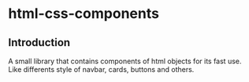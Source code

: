 # html-css-components

## Introduction
A small library that contains components of html objects for its fast use.
Like differents style of navbar, cards, buttons and others.
